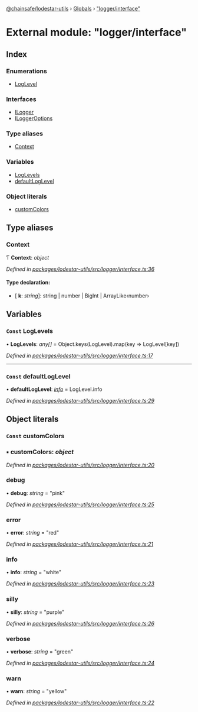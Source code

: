 [@chainsafe/lodestar-utils](../README.md) › [Globals](../globals.md) › ["logger/interface"](_logger_interface_.md)

# External module: "logger/interface"

## Index

### Enumerations

* [LogLevel](../enums/_logger_interface_.loglevel.md)

### Interfaces

* [ILogger](../interfaces/_logger_interface_.ilogger.md)
* [ILoggerOptions](../interfaces/_logger_interface_.iloggeroptions.md)

### Type aliases

* [Context](_logger_interface_.md#context)

### Variables

* [LogLevels](_logger_interface_.md#const-loglevels)
* [defaultLogLevel](_logger_interface_.md#const-defaultloglevel)

### Object literals

* [customColors](_logger_interface_.md#const-customcolors)

## Type aliases

###  Context

Ƭ **Context**: *object*

*Defined in [packages/lodestar-utils/src/logger/interface.ts:36](https://github.com/ChainSafe/lodestar/blob/ee8ffa456/packages/lodestar-utils/src/logger/interface.ts#L36)*

#### Type declaration:

* \[ **k**: *string*\]: string | number | BigInt | ArrayLike‹number›

## Variables

### `Const` LogLevels

• **LogLevels**: *any[]* = Object.keys(LogLevel).map(key => LogLevel[key])

*Defined in [packages/lodestar-utils/src/logger/interface.ts:17](https://github.com/ChainSafe/lodestar/blob/ee8ffa456/packages/lodestar-utils/src/logger/interface.ts#L17)*

___

### `Const` defaultLogLevel

• **defaultLogLevel**: *[info](../enums/_logger_interface_.loglevel.md#info)* = LogLevel.info

*Defined in [packages/lodestar-utils/src/logger/interface.ts:29](https://github.com/ChainSafe/lodestar/blob/ee8ffa456/packages/lodestar-utils/src/logger/interface.ts#L29)*

## Object literals

### `Const` customColors

### ▪ **customColors**: *object*

*Defined in [packages/lodestar-utils/src/logger/interface.ts:20](https://github.com/ChainSafe/lodestar/blob/ee8ffa456/packages/lodestar-utils/src/logger/interface.ts#L20)*

###  debug

• **debug**: *string* = "pink"

*Defined in [packages/lodestar-utils/src/logger/interface.ts:25](https://github.com/ChainSafe/lodestar/blob/ee8ffa456/packages/lodestar-utils/src/logger/interface.ts#L25)*

###  error

• **error**: *string* = "red"

*Defined in [packages/lodestar-utils/src/logger/interface.ts:21](https://github.com/ChainSafe/lodestar/blob/ee8ffa456/packages/lodestar-utils/src/logger/interface.ts#L21)*

###  info

• **info**: *string* = "white"

*Defined in [packages/lodestar-utils/src/logger/interface.ts:23](https://github.com/ChainSafe/lodestar/blob/ee8ffa456/packages/lodestar-utils/src/logger/interface.ts#L23)*

###  silly

• **silly**: *string* = "purple"

*Defined in [packages/lodestar-utils/src/logger/interface.ts:26](https://github.com/ChainSafe/lodestar/blob/ee8ffa456/packages/lodestar-utils/src/logger/interface.ts#L26)*

###  verbose

• **verbose**: *string* = "green"

*Defined in [packages/lodestar-utils/src/logger/interface.ts:24](https://github.com/ChainSafe/lodestar/blob/ee8ffa456/packages/lodestar-utils/src/logger/interface.ts#L24)*

###  warn

• **warn**: *string* = "yellow"

*Defined in [packages/lodestar-utils/src/logger/interface.ts:22](https://github.com/ChainSafe/lodestar/blob/ee8ffa456/packages/lodestar-utils/src/logger/interface.ts#L22)*

